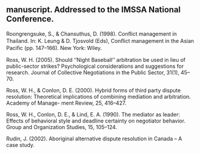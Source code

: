 ## manuscript. Addressed to the IMSSA National Conference.

Roongrengsuke, S., & Chansuthus, D. (1998). Conﬂict management in Thailand. In: K. Leung & D. Tjosvold (Eds), Conﬂict management in the Asian Paciﬁc (pp. 147–166). New York: Wiley.

Ross, W. H. (2005). Should ‘‘Night Baseball’’ arbitration be used in lieu of public-sector strikes? Psychological considerations and suggestions for research. Journal of Collective Negotiations in the Public Sector, 31(1), 45–70.

Ross, W. H., & Conlon, D. E. (2000). Hybrid forms of third party dispute resolution: Theoretical implications of combining mediation and arbitration. Academy of Manage- ment Review, 25, 416–427.

Ross, W. H., Conlon, D. E., & Lind, E. A. (1990). The mediator as leader: Effects of behavioral style and deadline certainty on negotiator behavior. Group and Organization Studies, 15, 105–124.

Rudin, J. (2002). Aboriginal alternative dispute resolution in Canada – A case study.